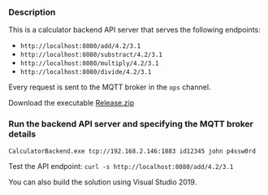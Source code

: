 ### Description
This is a calculator backend API server that serves the following endpoints:
- `http://localhost:8080/add/4.2/3.1`
- `http://localhost:8080/substract/4.2/3.1`
- `http://localhost:8080/multiply/4.2/3.1`
- `http://localhost:8080/divide/4.2/3.1`

Every request is sent to the MQTT broker in the `ops` channel. 

Download the executable [Release.zip](https://github.com/daparic/CalculatorBackend/releases/download/0.0.1/Release.zip) 

### Run the backend API server and specifying the MQTT broker details
```bash
CalculatorBackend.exe tcp://192.168.2.146:1883 id12345 john p4ssw0rd
```

Test the API endpoint: `curl -s http://localhost:8080/add/4.2/3.1`

You can also build the solution using Visual Studio 2019. 
